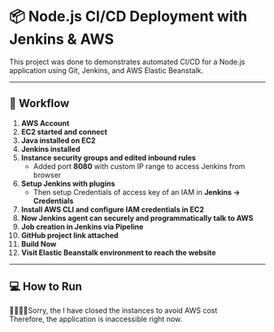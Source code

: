 # 📦 Node.js CI/CD Deployment with Jenkins & AWS

This project was done to demonstrates automated CI/CD for a Node.js application using Git, Jenkins, and AWS Elastic Beanstalk.

---

## 🏢 Workflow

1. **AWS Account**  
2. **EC2 started and connect**  
3. **Java installed on EC2**  
4. **Jenkins installed**  
5. **Instance security groups and edited inbound rules**  
   - Added port **8080** with custom IP range to access Jenkins from browser  
6. **Setup Jenkins with plugins**  
   - Then setup Credentials of access key of an IAM in **Jenkins → Credentials**  
7. **Install AWS CLI and configure IAM credentials in EC2**  
8. **Now Jenkins agent can securely and programmatically talk to AWS**  
9. **Job creation in Jenkins via Pipeline**  
10. **GitHub project link attached**  
11. **Build Now**  
12. **Visit Elastic Beanstalk environment to reach the website**

---

## 💻 How to Run

🙇‍♂️🙇‍♂️Sorry, the I have closed the instances to avoid AWS cost  
Therefore, the application is inaccessible right now.
